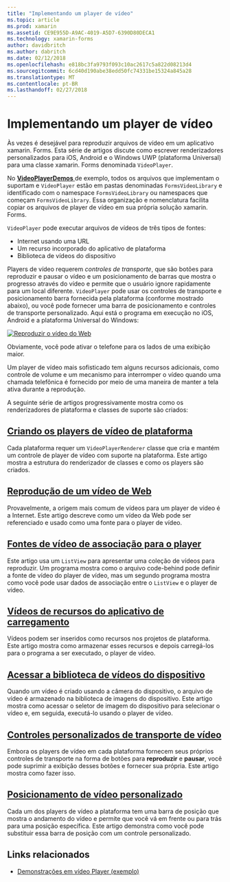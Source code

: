 ```yaml
---
title: "Implementando um player de vídeo"
ms.topic: article
ms.prod: xamarin
ms.assetid: CE9E955D-A9AC-4019-A5D7-6390D80DECA1
ms.technology: xamarin-forms
author: davidbritch
ms.author: dabritch
ms.date: 02/12/2018
ms.openlocfilehash: e818bc3fa9793f093c10ac2617c5a822d08213d4
ms.sourcegitcommit: 6cd40d190abe38edd50fc74331be15324a845a28
ms.translationtype: MT
ms.contentlocale: pt-BR
ms.lasthandoff: 02/27/2018
---
```

# <a name="implementing-a-video-player"></a>Implementando um player de vídeo

Às vezes é desejável para reproduzir arquivos de vídeo em um aplicativo xamarin. Forms. Esta série de artigos discute como escrever renderizadores personalizados para iOS, Android e o Windows UWP (plataforma Universal) para uma classe xamarin. Forms denominada `VideoPlayer`.

No [ **VideoPlayerDemos** ](https://developer.xamarin.com/samples/xamarin-forms/customrenderers/VideoPlayerDemos/) de exemplo, todos os arquivos que implementam o suportam e `VideoPlayer` estão em pastas denominadas `FormsVideoLibrary` e identificado com o namespace `FormsVideoLibrary` ou namespaces que começam `FormsVideoLibrary`. Essa organização e nomenclatura facilita copiar os arquivos de player de vídeo em sua própria solução xamarin. Forms.

`VideoPlayer` pode executar arquivos de vídeos de três tipos de fontes:

- Internet usando uma URL
- Um recurso incorporado do aplicativo de plataforma
- Biblioteca de vídeos do dispositivo

Players de vídeo requerem *controles de transporte*, que são botões para reproduzir e pausar o vídeo e um posicionamento de barras que mostra o progresso através do vídeo e permite que o usuário ignore rapidamente para um local diferente. `VideoPlayer` pode usar os controles de transporte e posicionamento barra fornecida pela plataforma (conforme mostrado abaixo), ou você pode fornecer uma barra de posicionamento e controles de transporte personalizado. Aqui está o programa em execução no iOS, Android e a plataforma Universal do Windows:

[![Reproduzir o vídeo do Web](web-videos-images/playwebvideo-small.png "reproduzir o vídeo do Web")](web-videos-images/playwebvideo-large.png "reproduzir o vídeo de Web")

Obviamente, você pode ativar o telefone para os lados de uma exibição maior.

Um player de vídeo mais sofisticado tem alguns recursos adicionais, como controle de volume e um mecanismo para interromper o vídeo quando uma chamada telefônica é fornecido por meio de uma maneira de manter a tela ativa durante a reprodução.

A seguinte série de artigos progressivamente mostra como os renderizadores de plataforma e classes de suporte são criados:

## <a name="creating-the-platform-video-playersplayer-creationmd"></a>[Criando os players de vídeo de plataforma](player-creation.md)

Cada plataforma requer um `VideoPlayerRenderer` classe que cria e mantém um controle de player de vídeo com suporte na plataforma. Este artigo mostra a estrutura do renderizador de classes e como os players são criados.

## <a name="playing-a-web-videoweb-videosmd"></a>[Reprodução de um vídeo de Web](web-videos.md)

Provavelmente, a origem mais comum de vídeos para um player de vídeo é a Internet. Este artigo descreve como um vídeo da Web pode ser referenciado e usado como uma fonte para o player de vídeo.

## <a name="binding-video-sources-to-the-playersource-bindingsmd"></a>[Fontes de vídeo de associação para o player](source-bindings.md)

Este artigo usa um `ListView` para apresentar uma coleção de vídeos para reproduzir. Um programa mostra como o arquivo code-behind pode definir a fonte de vídeo do player de vídeo, mas um segundo programa mostra como você pode usar dados de associação entre o `ListView` e o player de vídeo.

## <a name="loading-application-resource-videosloading-resourcesmd"></a>[Vídeos de recursos do aplicativo de carregamento](loading-resources.md)

Vídeos podem ser inseridos como recursos nos projetos de plataforma. Este artigo mostra como armazenar esses recursos e depois carregá-los para o programa a ser executado, o player de vídeo.

## <a name="accessing-the-devices-video-libraryaccessing-librarymd"></a>[Acessar a biblioteca de vídeos do dispositivo](accessing-library.md)

Quando um vídeo é criado usando a câmera do dispositivo, o arquivo de vídeo é armazenado na biblioteca de imagens do dispositivo. Este artigo mostra como acessar o seletor de imagem do dispositivo para selecionar o vídeo e, em seguida, executá-lo usando o player de vídeo.

## <a name="custom-video-transport-controlscustom-transportmd"></a>[Controles personalizados de transporte de vídeo](custom-transport.md)

Embora os players de vídeo em cada plataforma fornecem seus próprios controles de transporte na forma de botões para **reproduzir** e **pausar**, você pode suprimir a exibição desses botões e fornecer sua própria. Este artigo mostra como fazer isso.

## <a name="custom-video-positioningcustom-positioningmd"></a>[Posicionamento de vídeo personalizado](custom-positioning.md)

Cada um dos players de vídeo a plataforma tem uma barra de posição que mostra o andamento do vídeo e permite que você vá em frente ou para trás para uma posição específica. Este artigo demonstra como você pode substituir essa barra de posição com um controle personalizado.





## <a name="related-links"></a>Links relacionados

- [Demonstrações em vídeo Player (exemplo)](https://developer.xamarin.com/samples/xamarin-forms/customrenderers/VideoPlayerDemos/)
